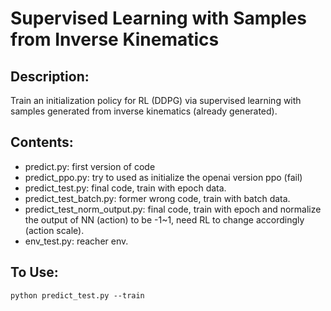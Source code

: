 # Supervised Learning with Samples from Inverse Kinematics

## Description:

Train an initialization policy for RL (DDPG) via supervised learning with samples generated from inverse kinematics (already generated).

## Contents:

* predict.py: first version of code
* predict_ppo.py: try to used as initialize the openai version ppo (fail)
* predict_test.py: final code, train with epoch data.
* predict_test_batch.py: former wrong code, train with batch data.
* predict_test_norm_output.py: final code, train with epoch and normalize the output of NN (action) to be -1~1, need RL to change accordingly (action scale).
* env_test.py: reacher env.

## To Use:

`python predict_test.py --train`

